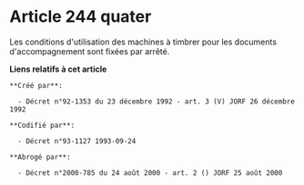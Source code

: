 # Article 244 quater

Les conditions d'utilisation des machines à timbrer pour les documents d'accompagnement sont fixées par arrêté.

**Liens relatifs à cet article**

	**Créé par**:

	  - Décret n°92-1353 du 23 décembre 1992 - art. 3 (V) JORF 26 décembre 1992

	**Codifié par**:

	  - Décret n°93-1127 1993-09-24

	**Abrogé par**:

	  - Décret n°2000-785 du 24 août 2000 - art. 2 () JORF 25 août 2000
